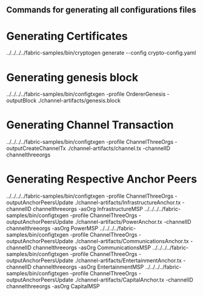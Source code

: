 ## Commands for generating all configurations files

# Generating Certificates
 ../../../../fabric-samples/bin/cryptogen generate --config crypto-config.yaml

# Generating genesis block
../../../../fabric-samples/bin/configtxgen -profile OrdererGenesis -outputBlock ./channel-artifacts/genesis.block

# Generating Channel Transaction
../../../../fabric-samples/bin/configtxgen -profile ChannelThreeOrgs -outputCreateChannelTx ./channel-artifacts/channel.tx -channelID channelthreeorgs

# Generating Respective Anchor Peers
../../../../fabric-samples/bin/configtxgen -profile ChannelThreeOrgs -outputAnchorPeersUpdate ./channel-artifacts/InfrastructureAnchor.tx -channelID channelthreeorgs -asOrg InfrastructureMSP
../../../../fabric-samples/bin/configtxgen -profile ChannelThreeOrgs -outputAnchorPeersUpdate ./channel-artifacts/PowerAnchor.tx -channelID channelthreeorgs -asOrg PowerMSP
../../../../fabric-samples/bin/configtxgen -profile ChannelThreeOrgs -outputAnchorPeersUpdate ./channel-artifacts/CommunicationsAnchor.tx -channelID channelthreeorgs -asOrg CommunicationsMSP
../../../../fabric-samples/bin/configtxgen -profile ChannelThreeOrgs -outputAnchorPeersUpdate ./channel-artifacts/EntertainmentAnchor.tx -channelID channelthreeorgs -asOrg EntertainmentMSP
../../../../fabric-samples/bin/configtxgen -profile ChannelThreeOrgs -outputAnchorPeersUpdate ./channel-artifacts/CapitalAnchor.tx -channelID channelthreeorgs -asOrg CapitalMSP
